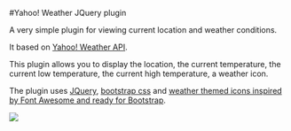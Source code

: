 #Yahoo! Weather JQuery plugin

A very simple plugin for viewing current location and weather conditions. 

It based on [Yahoo! Weather API](https://developer.yahoo.com/weather/). 

This plugin allows you to display the location, the current temperature, the current low temperature, the current high temperature, a weather icon.

The plugin uses [JQuery](https://jquery.com/), [bootstrap css](http://getbootstrap.com/css/) and [weather themed icons inspired by Font Awesome and ready for Bootstrap](http://erikflowers.github.io/weather-icons/).

![](https://poweredby.yahoo.com/purple.png)

